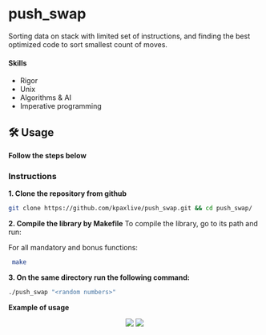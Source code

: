 # push_swap
Sorting data on stack with limited set of instructions, and finding the best optimized code to sort smallest count of moves.

#### Skills
- Rigor
- Unix
- Algorithms & AI
- Imperative programming


## 🛠️ Usage

**Follow the steps below**

### Instructions

**1. Clone the repository from github**

```bash
git clone https://github.com/kpaxlive/push_swap.git && cd push_swap/
```
**2. Compile the library by Makefile**
To compile the library, go to its path and run:

For all mandatory and bonus functions:

```bash
 make
```

**3. On the same directory run the following command:**
```bash
./push_swap "<random numbers>"
```

**Example of usage**
<p align="center">
  <img src="./images/sorting2.png" />
  <img src="./images/sorted.png" />
</p>  
